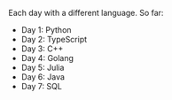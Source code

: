 Each day with a different language. So far:

* Day 1: Python
* Day 2: TypeScript
* Day 3: C++
* Day 4: Golang
* Day 5: Julia
* Day 6: Java
* Day 7: SQL